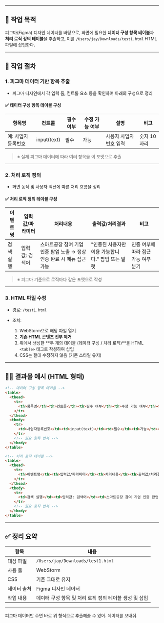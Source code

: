 

---

## 🔧 작업 목적

피그마(Figma) 디자인 데이터를 바탕으로, 화면에 필요한 **데이터 구성 항목 테이블**과 **처리 로직 정의 테이블**을 추출하고, 이를 `/Users/jay/Downloads/test1.html` HTML 파일에 삽입한다.

---

## 📄 작업 절차

### 1. **피그마 데이터 기반 항목 추출**

* 피그마 디자인에서 각 입력 폼, 컨트롤 요소 등을 확인하여 아래의 구성으로 정리

#### ✅ 데이터 구성 항목 테이블 구성

| 항목명        | 컨트롤         | 필수 여부 | 수정 가능 여부 | 설명            | 비고      |
| ---------- | ----------- | ----- | -------- | ------------- | ------- |
| 예: 사업자등록번호 | input(text) | 필수    | 가능       | 사용자 사업자 번호 입력 | 숫자 10자리 |

> ※ 실제 피그마 데이터에 따라 여러 항목을 이 포맷으로 추출

---

### 2. **처리 로직 정의**

* 화면 동작 및 사용자 액션에 따른 처리 흐름을 정리

#### ✅ 처리 로직 정의 테이블 구성

| 이벤트명  | 입력값/파라미터 | 처리내용                                       | 출력값/처리결과                      | 비고                    |
| ----- | -------- | ------------------------------------------ | ----------------------------- | --------------------- |
| 검색 실행 | 입력값: 검색어 | 스마트공장 참여 기업 인증 팝업 노출 → 정상 인증 완료 시 메뉴 접근 가능 | "인증된 사용자만 이용 가능합니다." 팝업 또는 알럿 | 인증 여부에 따라 접근 가능 여부 분기 |

> ※ 피그마 기준으로 로직마다 같은 포맷으로 작성

---

### 3. **HTML 파일 수정**

* 경로: `/test1.html`
* 조치:

    1. WebStorm으로 해당 파일 열기
    2. **기존 HTML 콘텐츠 전부 제거**
    3. 위에서 생성한 \*\*두 개의 테이블 (데이터 구성 / 처리 로직)\*\*을 HTML `<table>` 태그로 작성하여 삽입
    4. CSS는 절대 수정하지 않음 (기존 스타일 유지)

---

## ✍🏻 결과물 예시 (HTML 형태)

```html
<!-- 데이터 구성 항목 테이블 -->
<table>
  <thead>
    <tr>
      <th>항목명</th><th>컨트롤</th><th>필수 여부</th><th>수정 가능 여부</th><th>설명</th><th>비고</th>
    </tr>
  </thead>
  <tbody>
    <tr>
      <td>사업자등록번호</td><td>input(text)</td><td>필수</td><td>가능</td><td>사용자 사업자 번호 입력</td><td>숫자 10자리</td>
    </tr>
    <!-- 필요 항목 반복 -->
  </tbody>
</table>

<!-- 처리 로직 테이블 -->
<table>
  <thead>
    <tr>
      <th>이벤트명</th><th>입력값/파라미터</th><th>처리내용</th><th>출력값/처리결과</th><th>비고</th>
    </tr>
  </thead>
  <tbody>
    <tr>
      <td>검색 실행</td><td>입력값: 검색어</td><td>스마트공장 참여 기업 인증 팝업 노출 → 정상 인증 완료 시 메뉴 접근 가능</td><td>"인증된 사용자만 이용 가능합니다." 팝업 또는 알럿</td><td>인증 여부에 따라 접근 가능 여부 분기</td>
    </tr>
    <!-- 필요 로직 반복 -->
  </tbody>
</table>
```

---

## ✅ 정리 요약

| 항목     | 내용                                |
| ------ | --------------------------------- |
| 대상 파일  | `/Users/jay/Downloads/test1.html` |
| 사용 툴   | WebStorm                          |
| CSS    | 기존 그대로 유지                         |
| 데이터 출처 | Figma 디자인 데이터                     |
| 작업 내용  | 데이터 구성 항목 및 처리 로직 정의 테이블 생성 및 삽입  |

---

피그마 데이터만 주면 바로 위 형식으로 추출해줄 수 있어. 데이터를 보내줘.
